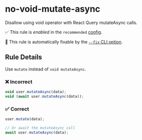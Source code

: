 # no-void-mutate-async

Disallow using void operator with React Query mutateAsync calls.

✅ This rule is _enabled_ in the `recommended` [config](https://github.com/ximagine-ai/eslint-plugin#configs).

🔧 This rule is automatically fixable by the [`--fix` CLI option](https://eslint.org/docs/latest/user-guide/command-line-interface#--fix).

<!-- end auto-generated rule header -->
<!-- Do not manually modify this header. Run: `pnpm run gen:docs` -->

## Rule Details

Use `mutate` instead of `void mutateAsync`.

### ❌ Incorrect

```ts
void user.mutateAsync(data);
void (await user.mutateAsync(data));
```

### ✅ Correct

```ts
user.mutate(data);

// Or await the mutateAsync call
await user.mutateAsync(data);
```
